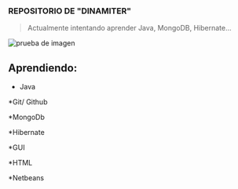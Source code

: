### REPOSITORIO DE "DINAMITER"

>Actualmente intentando aprender Java, MongoDB, Hibernate...

![prueba de imagen](C:\Users\anton\Downloads\fotoinicio.jpg)

## Aprendiendo:
>
* Java
>
*Git/ Github
>
*MongoDb

*Hibernate

*GUI

*HTML

*Netbeans




<!--
**Dinamiter/Dinamiter** is a ✨ _special_ ✨ repository because its `README.md` (this file) appears on your GitHub profile.

Here are some ideas to get you started:

- 🔭 I’m currently working on ...
- 🌱 I’m currently learning ...
- 👯 I’m looking to collaborate on ...
- 🤔 I’m looking for help with ...
- 💬 Ask me about ...
- 📫 How to reach me: ...
- 😄 Pronouns: ...
- ⚡ Fun fact: ...
-->
